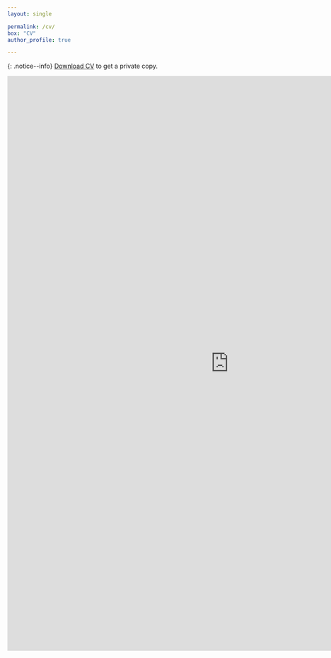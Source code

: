 ```yaml
---
layout: single

permalink: /cv/
box: "CV"
author_profile: true

---
```


{: .notice--info}
[Download CV](https://www.researchgate.net/profile/Nikita-Fedik) to get a private copy.<br>

<iframe src="https://usu-my.sharepoint.com/personal/a02271983_aggies_usu_edu/_layouts/15/embed.aspx?UniqueId=2503c717-f434-42dd-9cd8-6c0391e7084c" width="1000" height="1300" frameborder="0" scrolling="no" allowfullscreen title="Nikita_Fedik_CV.pdf"></iframe>